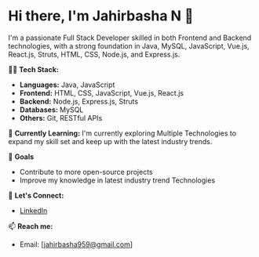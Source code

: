 # Hi there, I'm Jahirbasha N 👋

I'm a passionate Full Stack Developer skilled in both Frontend and Backend technologies, with a strong foundation in Java, MySQL, JavaScript, Vue.js, React.js, Struts, HTML, CSS, Node.js, and Express.js.

👨‍💻 **Tech Stack:**
- **Languages:** Java, JavaScript
- **Frontend:** HTML, CSS, JavaScript, Vue.js, React.js
- **Backend:** Node.js, Express.js, Struts
- **Databases:** MySQL
- **Others:** Git, RESTful APIs

🌱 **Currently Learning:**
I'm currently exploring Multiple Technologies to expand my skill set and keep up with the latest industry trends.

🎯 **Goals**
- Contribute to more open-source projects
- Improve my knowledge in latest industry trend Technologies

💬 **Let's Connect:**
- [LinkedIn](https://www.linkedin.com/in/jahirbasha-n-bb2a52208/)

📫 **Reach me:**
- Email: [jahirbasha959@gmail.com]
